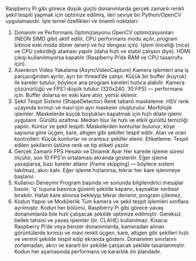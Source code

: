 Raspberry Pi gibi görece düşük güçlü donanımlarda gerçek zamanlı renkli şekil tespiti yapmak için optimize edilmiş, ileri seviye bir Python/OpenCV uygulamasıdır. İşte temel özellikleri ve önemli noktaları:

1. Donanım ve Performans Optimizasyonu
OpenCV optimizasyonları (NEON SIMD gibi) aktif edilir.
CPU performans modu açılır, program bitince eski moda döner (enerji ve hız dengesi için).
İşlem önceliği (nice) ve CPU çekirdeği ataması yapılır (daha hızlı ve stabil çalışsın diye).
HDMI çıkışı kullanılmıyorsa kapatılır (Raspberry Pi’de RAM ve CPU tasarrufu için).
2. Asenkron Video Yakalama (AsyncVideoCapture)
Kamera işlemleri ana iş parçacığından ayrılır, ayrı bir thread’de çalışır.
Küçük bir buffer (kuyruk) ile kareler tutulur, böylece ana program kareleri hızlıca alabilir.
Kamera çözünürlüğü ve FPS’i düşük tutulur (320x240, 30 FPS) — performans için.
Buffer dolarsa en eski kare atılır, yenisi eklenir.
3. Şekil Tespit Sistemi (ShapeDetector)
Renk tabanlı maskeleme: HSV renk uzayında kırmızı ve mavi için ayrı maskeler oluşturulur.
Morfolojik işlemler: Maskelerde küçük boşlukları kapatmak için hızlı dilate işlemi uygulanır.
Gürültü azaltma: Median blur ile hızlı ve etkili gürültü temizliği yapılır.
Kontur ve şekil tespiti: Maskelerden konturlar bulunur, köşe sayısına göre üçgen, kare, altıgen gibi şekiller tespit edilir.
Alan ve oran kontrolleri: Küçük konturlar ve orantısız şekiller elenir.
Etiketleme: Tespit edilen şekillerin üstüne renk ve tip etiketi yazılır.
4. Gerçek Zamanlı FPS Hesabı ve Dinamik Ayar
Her karede işleme süresi ölçülür, son 10 FPS’in ortalaması ekranda gösterilir.
Eğer işleme yavaşlarsa, bazı kareler atlanır (frame skipping) — böylece sistem takılmaz, akıcı kalır.
Eğer işleme hızlanırsa, tekrar her kare işlenmeye başlanır.
5. Kullanıcı Deneyimi
Program başında ve sonunda bilgilendirici mesajlar basılır.
'q' tuşuna basınca güvenli şekilde kapanır, kaynaklar serbest bırakılır.
Hatalı kare alınırsa bekleyip tekrar denenir, program çökmez.
6. Kodun Yapısı ve Modülerlik
Tüm kamera ve şekil tespit işlemleri sınıflara ayrılmıştır.
Kodun her bölümü, Raspberry Pi gibi görece yavaş donanımlarda bile hızlı çalışacak şekilde optimize edilmiştir.
Gereksiz bellek tahsisi ve yavaş işlemler (ör. CLAHE) kullanılmaz.
Kısaca:
Raspberry Pi’de veya benzer donanımlarda, kameradan alınan görüntülerde kırmızı ve mavi renkli üçgen, kare, altıgen gibi şekilleri hızlı ve verimli şekilde tespit edip ekranda gösterir. Donanımın sınırlarını zorlamadan, akıcı ve kararlı bir şekilde çalışacak şekilde tasarlanmıştır. Kodun her aşamasında performans ve kararlılık ön plandadır.
